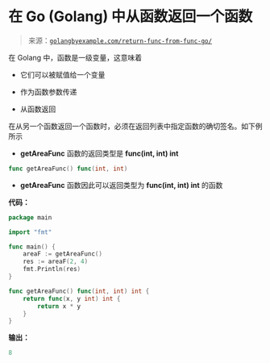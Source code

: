<!--yml

类别：未分类

日期：2024-10-13 06:11:02

-->

# 在 Go (Golang) 中从函数返回一个函数

> 来源：[`golangbyexample.com/return-func-from-func-go/`](https://golangbyexample.com/return-func-from-func-go/)

在 Golang 中，函数是一级变量，这意味着

+   它们可以被赋值给一个变量

+   作为函数参数传递

+   从函数返回

在从另一个函数返回一个函数时，必须在返回列表中指定函数的确切签名。如下例所示

+   **getAreaFunc** 函数的返回类型是 **func(int, int) int**

```go
func getAreaFunc() func(int, int)
```

+   **getAreaFunc** 函数因此可以返回类型为 **func(int, int) int** 的函数

**代码：**

```go
package main

import "fmt"

func main() {
    areaF := getAreaFunc()
    res := areaF(2, 4)
    fmt.Println(res)
}

func getAreaFunc() func(int, int) int {
    return func(x, y int) int {
        return x * y
    }
}
```

**输出：**

```go
8
```
